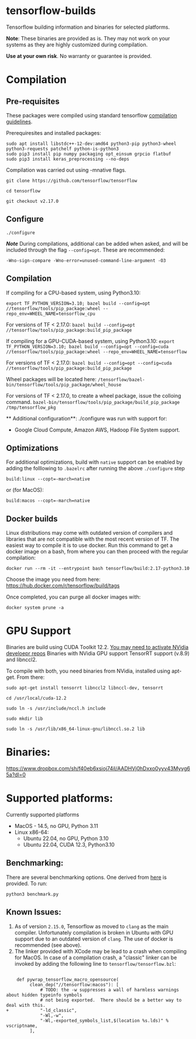 # tensorflow-builds
Tensorflow building information and binaries for selected platforms. 

**Note**: These binaries are provided as is. They may not work on your systems as they are highly customized during compilation.

**Use at your own risk**. No warranty or guarantee is provided.

# Compilation
## Pre-requisites

These packages were compiled using standard tensorflow [compilation                                                        guidelines](https://www.tensorflow.org/install/install_sources). 

Prerequiresites and installed packages:
```
sudo apt install libstdc++-12-dev:amd64 python3-pip python3-wheel python3-requests patchelf python-is-python3
sudo pip3 install pip numpy packaging opt_einsum grpcio flatbuf
sudo pip3 install keras_preprocessing --no-deps
```
Compilation was carried out using -mnative flags.

`git clone https://github.com/tensorflow/tensorflow`

`cd tensorflow`

`git checkout v2.17.0`

## Configure

`./configure`

***Note***
During compilations, additional can be added when asked, and will be included through the flag `--config=opt`. These are recommended:

`-Wno-sign-compare -Wno-error=unused-command-line-argument -O3`

## Compilation

If compiling for a CPU-based system, using Python3.10:

`export TF_PYTHON_VERSION=3.10; bazel build --config=opt //tensorflow/tools/pip_package:wheel --repo_env=WHEEL_NAME=tensorflow_cpu`

For versions of TF < 2.17.0:
`bazel build --config=opt //tensorflow/tools/pip_package:build_pip_package`

If compiling for a GPU-CUDA-based system, using Python3.10:
`export TF_PYTHON_VERSION=3.10; bazel build --config=opt --config=cuda //tensorflow/tools/pip_package:wheel --repo_env=WHEEL_NAME=tensorflow`

For versions of TF < 2.17.0:
`bazel build --config=opt --config=cuda //tensorflow/tools/pip_package:build_pip_package`

Wheel packages will be located here:
`/tensorflow/bazel-bin/tensorflow/tools/pip_package/wheel_house`

For versions of TF < 2.17.0, to create a wheel package, issue the colloing command. 
`bazel-bin/tensorflow/tools/pip_package/build_pip_package /tmp/tensorflow_pkg`

** Additional configuration**:
./configure was run with support for:
- Google Cloud Compute, Amazon AWS, Hadoop File System support.

## Optimizations
For additional optimizations, build with `native` support can be enabled by adding the folllowing to `.bazelrc` after running the above `./configure` step

```
build:linux --copt=-march=native
```
or (for MacOS):
```
build:macos --copt=-march=native
```

## Docker builds
Linux distributions may come with outdated version of compilers and libraries that are not compatible with the most recent version of TF. The easiest way to compile it is to use docker. Run this command to get a docker image on a bash, from where you can then proceed with the regular compilation:

`docker run --rm -it --entrypoint bash tensorflow/build:2.17-python3.10`

Choose the image you need from here: https://hub.docker.com/r/tensorflow/build/tags

Once completed, you can purge all docker images with:

`docker system prune -a`

# GPU Support
Binaries are build using CUDA Toolkit 12.2. [You may need to activate NVidia develoepr repos](https://developer.nvidia.com/cuda-toolkit)
Binaries with NVidia GPU support TensorRT support (v.8.9) and libnccl2.

To compile with both, you need binaries from NVidia, installed using apt-get. From there:

`sudo apt-get install tensorrt libnccl2 libnccl-dev, tensorrt`

`cd /usr/local/cuda-12.2`

`sudo ln -s /usr/include/nccl.h include`

`sudo mkdir lib`

`sudo ln -s /usr/lib/x86_64-linux-gnu/libnccl.so.2 lib`

# Binaries:
https://www.dropbox.com/sh/f40eb6xsioj74il/AADHVj0hDxxo0yyv43Myvg65a?dl=0

# Supported platforms:
 
Currently supported platforms
- MacOS - 14.5, no GPU, Python 3.11
- Linux x86-64:
  - Ubuntu 22.04, no GPU, Python 3.10 
  - Ubuntu 22.04, CUDA 12.3, Python3.10
  
## Benchmarking:

There are several benchmarking options. One derived from [here](https://github.com/tobigithub/tensorflow-deep-learning/wiki/tf-benchmarks) is provided. To run:

`python3 benchmark.py`  

## Known Issues:
1. As of version `2.15.0`, Tensorflow as moved to `clang` as the main compiler. Unfortunately compilation is broken in Ubuntu with GPU support due to an outdated version of `clang`. The use of docker is recommended (see above). 
2. The linker provided with XCode may be lead to a crash when compiling for MacOS. In case of a compilation crash, a "classic" linker can be invoked by adding the following line to `tensorflow/tensorflow.bzl`:
```

    def pywrap_tensorflow_macro_opensource(
         clean_dep("//tensorflow:macos"): [
             # TODO: the -w suppresses a wall of harmless warnings about hidden typeinfo symbols
             # not being exported.  There should be a better way to deal with this.
+            "-ld_classic",
             "-Wl,-w",
             "-Wl,-exported_symbols_list,$(location %s.lds)" % vscriptname,
         ], 
```
